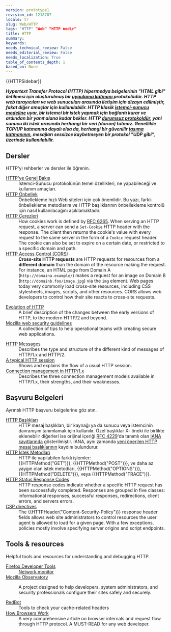 ```yaml
---
version: prototype1
revision_id: 1218787
locale: tr
slug: Web/HTTP
tags: "HTTP" "Web" "HTTP nedir"
title: HTTP
summary: 
keywords: 
needs_technical_review: False
needs_editorial_review: False
needs_localization: True
table_of_contents_depth: 1
based_on: None
---
```

<div>{{HTTPSidebar}}</div>

<p class="summary"><span class="seoSummary"><strong><dfn>Hypertext Transfer Protocol (HTTP) hipermedya belgelerinin "HTML gibi" iletilmesi için oluşturulmuş bir <a class="external" href="https://tr.wikipedia.org/wiki/Uygulama_tabakas%C4%B1">uygulama katmanı</a> protokolüdür. HTTP web tarayıcıları ve web sunucuları arasında iletişim için dizayn edilmiştir, fakat diğer amaçlar için kullanılabilir. HTTP klasik <a class="external" href="https://tr.wikipedia.org/wiki/%C4%B0stemci-sunucu">istemci-sunucu modeline</a> uyar, bir istemci bir istek yapmak için bağlantı kurar ve ardından bir yanıt alana kadar bekler. HTTP <a class="external" href="https://en.wikipedia.org/wiki/Stateless_protocol">durumsuz protokoldür</a>, yani sunucu iki istek arasında herhangi bir veri (durum) tutmaz. Genellikle TCP/UP katmanına dayalı olsa da, herhangi bir güvenilir <a class="external" href="http://en.wikipedia.org/wiki/Transport_Layer">taşıma katmanının</a>, mesajları sessizce kaybetmeyen bir protokol "UDP gibi", üzerinde kullanılabilir.</dfn></strong></span></p>

<div class="column-container">
<div class="column-half">
<h2 id="Dersler">Dersler</h2>

<p>HTTP'yi rehberler ve dersler ile öğrenin.</p>

<dl>
 <dt><a href="/en-US/docs/Web/HTTP/Overview">HTTP'ye Genel Bakış</a></dt>
 <dd>İstemci-Sunucu protokolünün temel özellikleri, ne yapabileceği ve kullanım amaçları.</dd>
 <dt><a href="/en-US/docs/Web/HTTP/Caching">HTTP Önbellek</a></dt>
 <dd>Önbellekleme hızlı Web siteleri için çok önemlidir. Bu yazı, farklı önbellekleme metodlarını ve HTTP başlıklarının önbellekleme kontrolü için nasıl kullanılacağını açıklamaktadır.</dd>
 <dt><a href="/en-US/docs/Web/HTTP/Cookies">HTTP Çerezleri</a></dt>
 <dd>How cookies work is defined by <a class="external" href="http://tools.ietf.org/html/rfc6265">RFC 6265</a>. When serving an HTTP request, a server can send a <code>Set-Cookie</code> HTTP header with the response. The client then returns the cookie's value with every request to the same server in the form of a <code>Cookie</code> request header. The cookie can also be set to expire on a certain date, or restricted to a specific domain and path.</dd>
 <dt><a href="/en-US/docs/Web/HTTP/Access_control_CORS">HTTP Access Control (CORS)</a></dt>
 <dd><strong>Cross-site HTTP requests</strong> are HTTP requests for resources from a <strong>different domain</strong> than the domain of the resource making the request. For instance, an HTML page from Domain A (<code>http://domaina.example/</code>) makes a request for an image on Domain B (<code>http://domainb.foo/image.jpg</code>) via the <code>img</code> element. Web pages today very commonly load cross-site resources, including CSS stylesheets, images, scripts, and other resources. CORS allows web developers to control how their site reacts to cross-site requests.</dd>
</dl>

<dl>
 <dt><a href="/en-US/docs/Web/HTTP/Basics_of_HTTP/Evolution_of_HTTP">Evolution of HTTP</a></dt>
 <dd>A brief description of the changes between the early versions of HTTP, to the modern HTTP/2 and beyond.</dd>
 <dt><a href="https://wiki.mozilla.org/Security/Guidelines/Web_Security">Mozilla web security guidelines</a></dt>
 <dd>A collection of tips to help operational teams with creating secure web applications.</dd>
</dl>

<dl>
 <dt><a href="/en-US/docs/Web/HTTP/Messages">HTTP Messages</a></dt>
 <dd>Describes the type and structure of the different kind of messages of HTTP/1.x and HTTP/2.</dd>
 <dt><a href="/en-US/docs/Web/HTTP/Session">A typical HTTP session</a></dt>
 <dd>Shows and explains the flow of a usual HTTP session.</dd>
 <dt><a href="/en-US/docs/Web/HTTP/Connection_management_in_HTTP_1.x">Connection management in HTTP/1.x</a></dt>
 <dd>Describes the three connection management models available in HTTP/1.x, their strengths, and their weaknesses.</dd>
</dl>
</div>

<div class="column-half">
<h2 id="Başvuru_Belgeleri">Başvuru Belgeleri</h2>

<p>Ayrıntılı HTTP başvuru belgelerine göz atın.</p>

<dl>
 <dt><a href="/en-US/docs/Web/HTTP/Headers">HTTP Başlıkları</a></dt>
 <dd>HTTP mesaj başlıkları, bir kaynağı ya da sunucu veya istemcinin davranışını tanımlamak için kullanılır. Özel başlıklar X- öneki ile birlikte eklenebilir diğerleri ise orijinal içeriği <a class="external" href="http://tools.ietf.org/html/rfc4229">RFC 4229</a>'da tanımlı olan <a class="external" href="https://www.iana.org/assignments/message-headers/message-headers.xhtml">IANA kayıtlarında</a> gösterilmiştir. IANA, aynı zamanda <a class="external" href="https://www.iana.org/assignments/message-headers/message-headers.xhtml">yeni önerilen HTTP mesaj başlıklarının</a> kaydını bulundurur.</dd>
 <dt><a href="/en-US/docs/Web/HTTP/Methods">HTTP İstek Metodları</a></dt>
 <dd>HTTP ile yapılabilen farklı işlemler:<br />
 {{HTTPMethod("GET")}}, {{HTTPMethod("POST")}}, ve daha az yaygın olan istek metodları,&nbsp;{{HTTPMethod("OPTIONS")}}, {{HTTPMethod("DELETE")}}, veya&nbsp;{{HTTPMethod("TRACE")}}.</dd>
 <dt><a href="/en-US/docs/Web/HTTP/Response_codes">HTTP Status Response Codes</a></dt>
 <dd>HTTP response codes indicate whether a specific HTTP request has been successfully completed. Responses are grouped in five classes: informational responses, successful responses, redirections, client errors, and servers errors.</dd>
 <dt><a href="/en-US/docs/Web/HTTP/Headers/Content-Security-Policy">CSP directives</a></dt>
 <dd>The {{HTTPHeader("Content-Security-Policy")}} response header fields allows web site administrators to control resources the user agent is allowed to load for a given page. With a few exceptions, policies mostly involve specifying server origins and script endpoints.</dd>
</dl>

<h2 id="Tools_resources">Tools &amp; resources</h2>

<p>Helpful tools and resources for understanding and debugging HTTP.</p>

<dl>
 <dt><a href="/en-US/docs/Tools">Firefox Developer Tools</a></dt>
 <dd><a href="/en-US/docs/Tools/Network_Monitor">Network monitor</a></dd>
 <dt><a href="https://observatory.mozilla.org/">Mozilla Observatory</a></dt>
 <dd>
 <p>A project designed to help developers, system administrators, and security professionals configure their sites safely and securely.</p>
 </dd>
 <dt><a class="external" href="https://redbot.org/">RedBot</a></dt>
 <dd>Tools to check your cache-related headers</dd>
 <dt><a href="http://www.html5rocks.com/en/tutorials/internals/howbrowserswork/">How Browsers Work</a></dt>
 <dd>A very comprehensive article on browser internals and request flow through HTTP protocol. A MUST-READ for any web developer.</dd>
</dl>
</div>
</div>

